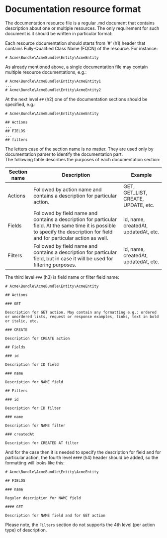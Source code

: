 Documentation resource format
=============================

The documentation resource file is a regular .md document that contains description about one or multiple resources.
The only requirement for such document is it should be written in particular format:

Each resource documentation should starts from '#' (h1) header that contains Fully-Qualified Class Name (FQCN) of the resource. For instance: 

    # Acme\Bundle\AcmeBundle\Entity\AcmeEntity

As already mentioned above, a single documentation file may contain multiple resource documentations, e.g.:

    # Acme\Bundle\AcmeBundle\Entity\AcmeEntity1
    ...
    # Acme\Bundle\AcmeBundle\Entity\AcmeEntity2

At the next level `##` (h2) one of the documentation sections should be specified, e.g.:

    # Acme\Bundle\AcmeBundle\Entity\AcmeEntity

    ## Actions
    ...
    ## FIELDS
    ...
    ## filters

The letters case of the section name is no matter. They are used only by documentation parser to identify the documentation part.  
The following table describes the purposes of each documentation section:

| Section name | Description | Example |
| --- | --- | --- |
| Actions | Followed by action name and contains a description for particular action. | GET, GET_LIST, CREATE, UPDATE, etc. |
| Fields | Followed by field name and contains a description for particular field. At the same time it is possible to specify the description for field and for particular action as well. | id, name, createdAt, updatedAt, etc. |
| Filters | Followed by field name and contains a description for particular field, but in case it will be used for filtering purposes. | id, name, createdAt, updatedAt, etc. |

The third level `###` (h3) is field name or filter field name:

	# Acme\Bundle\AcmeBundle\Entity\AcmeEntity
	
	## Actions
	
	### GET
	
	Description for GET action. May contain any formatting e.g.: ordered or unordered lists, request or response examples, links, text in bold or italic, etc.
	
	### CREATE
	
	Description for CREATE action
	
	## Fields
	
	### id
	
	Description for ID field
	
	### name
	
	Description for NAME field
	
	## Filters
	
	### id
	
	Description for ID filter
	
	### name
	
	Description for NAME filter
	
	### createdAt
	
	Description for CREATED AT filter

And for the case then it is needed to specify the description for field and for particular action, the fourth level `####` (h4) header should be added, so the formatting will looks like this:

	# Acme\Bundle\AcmeBundle\Entity\AcmeEntity
	
	## FIELDS
	
	### name
	
	Regular description for NAME field
	
	#### GET
	
	Description for NAME field and for GET action


Please note, the `Filters` section do not supports the 4th level (per action type) of description.
